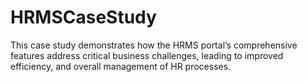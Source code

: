 # HRMSCaseStudy
This case study demonstrates how the HRMS portal’s comprehensive features address critical business challenges, leading to improved efficiency, and overall management of HR processes.
